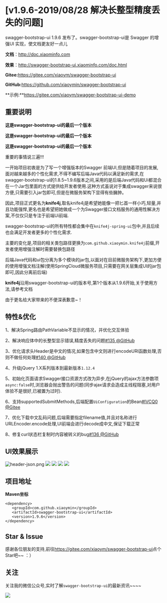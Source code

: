 # [v1.9.6-2019/08/28 解决长整型精度丢失的问题]

swagger-bootstrap-ui 1.9.6 发布了。swagger-bootstrap-ui是 Swagger 的增强UI 实现，使文档更友好一点儿

**文档**：http://doc.xiaominfo.com

**效果**：http://swagger-bootstrap-ui.xiaominfo.com/doc.html

**Gitee:**<https://gitee.com/xiaoym/swagger-bootstrap-ui>

**GitHub:**<https://github.com/xiaoymin/swagger-bootstrap-ui>

**示例:**https://gitee.com/xiaoym/swagger-bootstrap-ui-demo

## 重要说明

**这是swagger-bootstrap-ui的最后一个版本**

**这是swagger-bootstrap-ui的最后一个版本**

**这是swagger-bootstrap-ui的最后一个版本**

重要的事情说三遍!!!

一开始项目初衷是为了写一个增强版本的Swagger 前端UI,但是随着项目的发展,面对越来越多的个性化需求,不得不编写后端Java代码以满足新的需求,在swagger-bootstrap-ui的1.8.5~1.9.6版本之间,采用的是后端Java代码和Ui都混合在一个Jar包里面的方式提供给开发者使用.这种方式虽说对于集成swagger来说很方便,只需要引入jar包即可,但是在微服务架构下显得有些臃肿。

因此,项目正式更名为**knife4j**,取名knife4j是希望她能像一把匕首一样小巧,轻量,并且功能强悍,更名也是希望把她做成一个为Swagger接口文档服务的通用性解决方案,不仅仅只是专注于前端Ui前端.

swagger-bootstrap-ui的所有特性都会集中在`knife4j-spring-ui`包中,并且后续也会满足开发者更多的个性化需求.

主要的变化是,项目的相关类包路径更换为`com.github.xiaoymin.knife4j`前缀,开发者使用增强注解时需要替换包路径

后端Java代码和ui包分离为多个模块的jar包,以面对在目前微服务架构下,更加方便的使用增强文档注解(使用SpringCloud微服务项目,只需要在网关层集成UI的jar包即可,因此分离前后端)

**knife4j**沿用swagger-bootstrap-ui的版本号,第1个版本从1.9.6开始,关于使用方法,请参考文档

由于更名给大家带来的不便深表歉意~！

## 特性&优化

1、解决Spring路由PathVariable不显示的情况，并优化交互体验

2、解决响应体中的长整型显示错误,精度丢失的问题[#135 @GitHub](https://github.com/xiaoymin/swagger-bootstrap-ui/issues/135)

3、优化请求头Header是中文的情况,如果包含中文则进行encodeURI函数处理,否则不做任何处理[#140 @GitHub](https://github.com/xiaoymin/swagger-bootstrap-ui/issues/140)

4、升级jQuery 1.X系列版本到最新版本`1.12.4`

5、初始化页面请求Swagger接口资源方式改为异步,在jQuery的ajax方法参数项`async:false`时,浏览器会抛出警告的问题(同步ajax请求会造成主线程阻塞,对用户体验不是很好,已被置为过时).

6、支持supportedSubmitMethods,后端配置`UiConfiguration`的Bean[#IVCQ0 @Gitee](https://gitee.com/xiaoym/swagger-bootstrap-ui/issues/IVCQ0)

7、优化下载中文乱码问题,后端需要指定filename值,并且对名称进行URLEncoder.encode处理,UI前端会进行decode成中文,保证下载正常

8、修复curl状态栏复制时内容被转义的bug[#136 @GitHub](https://github.com/xiaoymin/swagger-bootstrap-ui/issues/136)

## UI效果展示

![header-json.png](/images/blog/swagger-bootstrap-ui-1.9.5-issue/1.png)
![](/images/blog/swagger-bootstrap-ui-1.9.5-issue/2.png)
![](/images/blog/swagger-bootstrap-ui-1.9.5-issue/3.png)
![](/images/blog/swagger-bootstrap-ui-1.9.5-issue/4.png)
![](/images/blog/swagger-bootstrap-ui-1.9.5-issue/5.png)

## 项目地址

**Maven坐标**

```
<dependency>
   <groupId>com.github.xiaoymin</groupId>
   <artifactId>swagger-bootstrap-ui</artifactId>
   <version>1.9.6</version>
</dependency>
```

## Star & Issue

感谢各位朋友的支持,前往<https://gitee.com/xiaoym/swagger-bootstrap-ui>点个Star吧~~ ：）



## 关注

关注我的微信公众号,实时了解`swagger-bootstrap-ui`的最新资讯~~~~

![](/images/blog/swagger-bootstrap-ui-1.9.4-issue/us.png)
